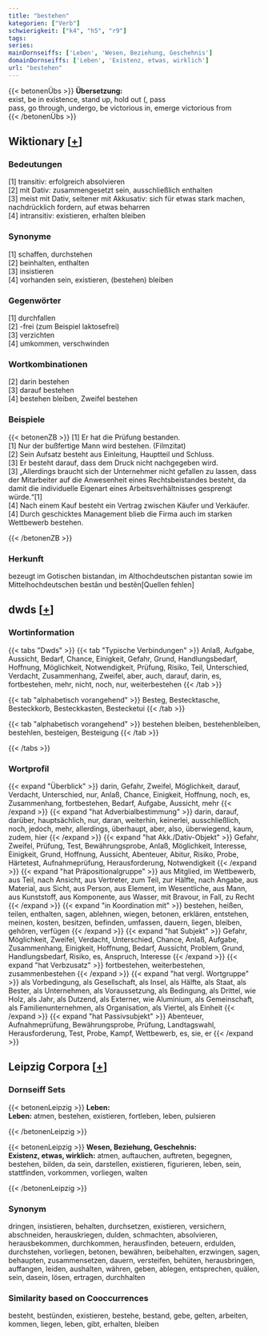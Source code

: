 ```yaml
---
title: "bestehen"
kategorien: ["Verb"]
schwierigkeit: ["k4", "h5", "r9"]
tags:
series:
mainDornseiffs: ['Leben', 'Wesen, Beziehung, Geschehnis']
domainDornseiffs: ['Leben', 'Existenz, etwas, wirklich']
url: "bestehen"
---
```


{{< betonenÜbs >}}
**Übersetzung:**  
exist, be in existence, stand up, hold out (, pass  
pass, go through, undergo, be victorious in, emerge victorious from  
{{< /betonenÜbs >}}

## Wiktionary [[+](https://de.wiktionary.org/wiki/bestehen)]

### Bedeutungen
[1] transitiv: erfolgreich absolvieren  
[2] mit Dativ: zusammengesetzt sein, ausschließlich enthalten  
[3] meist mit Dativ, seltener mit Akkusativ: sich für etwas stark machen, nachdrücklich fordern, auf etwas beharren  
[4] intransitiv: existieren, erhalten bleiben  

### Synonyme
[1] schaffen, durchstehen  
[2] beinhalten, enthalten  
[3] insistieren  
[4] vorhanden sein, existieren, (bestehen) bleiben  

### Gegenwörter
[1] durchfallen  
[2] -frei (zum Beispiel laktosefrei)  
[3] verzichten  
[4] umkommen, verschwinden  

### Wortkombinationen
[2] darin bestehen  
[3] darauf bestehen  
[4] bestehen bleiben, Zweifel bestehen  

### Beispiele
{{< betonenZB >}}
[1] Er hat die Prüfung bestanden.  
[1] Nur der bußfertige Mann wird bestehen. (Filmzitat)  
[2] Sein Aufsatz besteht aus Einleitung, Hauptteil und Schluss.  
[3] Er besteht darauf, dass dem Druck nicht nachgegeben wird.  
[3] „Allerdings braucht sich der Unternehmer nicht gefallen zu lassen, dass der Mitarbeiter auf die Anwesenheit eines Rechtsbeistandes besteht, da damit die individuelle Eigenart eines Arbeitsverhältnisses gesprengt würde.“[1]  
[4] Nach einem Kauf besteht ein Vertrag zwischen Käufer und Verkäufer.  
[4] Durch geschicktes Management blieb die Firma auch im starken Wettbewerb bestehen.  

{{< /betonenZB >}}
### Herkunft
bezeugt im Gotischen bistandan, im Althochdeutschen pistantan sowie im Mittelhochdeutschen bestân und bestên[Quellen fehlen]  



## dwds [[+](https://www.dwds.de/wb/bestehen)]

### Wortinformation
{{< tabs "Dwds" >}}
{{< tab "Typische Verbindungen" >}}
Anlaß, Aufgabe, Aussicht, Bedarf, Chance, Einigkeit, Gefahr, Grund, Handlungsbedarf, Hoffnung, Möglichkeit, Notwendigkeit, Prüfung, Risiko, Teil, Unterschied, Verdacht, Zusammenhang, Zweifel, aber, auch, darauf, darin, es, fortbestehen, mehr, nicht, noch, nur, weiterbestehen
{{< /tab >}}

{{< tab "alphabetisch vorangehend" >}}
Besteg, Bestecktasche, Besteckkorb, Besteckkasten, Bestecketui
{{< /tab >}}

{{< tab "alphabetisch vorangehend" >}}
bestehen bleiben, bestehenbleiben, bestehlen, besteigen, Besteigung
{{< /tab >}}

{{< /tabs >}}

### Wortprofil
{{< expand "Überblick" >}} darin, Gefahr, Zweifel, Möglichkeit, darauf, Verdacht, Unterschied, nur, Anlaß, Chance, Einigkeit, Hoffnung, noch, es, Zusammenhang, fortbestehen, Bedarf, Aufgabe, Aussicht, mehr {{< /expand >}}
{{< expand "hat Adverbialbestimmung" >}} darin, darauf, darüber, hauptsächlich, nur, daran, weiterhin, keinerlei, ausschließlich, noch, jedoch, mehr, allerdings, überhaupt, aber, also, überwiegend, kaum, zudem, hier {{< /expand >}}
{{< expand "hat Akk./Dativ-Objekt" >}} Gefahr, Zweifel, Prüfung, Test, Bewährungsprobe, Anlaß, Möglichkeit, Interesse, Einigkeit, Grund, Hoffnung, Aussicht, Abenteuer, Abitur, Risiko, Probe, Härtetest, Aufnahmeprüfung, Herausforderung, Notwendigkeit {{< /expand >}}
{{< expand "hat Präpositionalgruppe" >}} aus Mitglied, im Wettbewerb, aus Teil, nach Ansicht, aus Vertreter, zum Teil, zur Hälfte, nach Angabe, aus Material, aus Sicht, aus Person, aus Element, im Wesentliche, aus Mann, aus Kunststoff, aus Komponente, aus Wasser, mit Bravour, in Fall, zu Recht {{< /expand >}}
{{< expand "in Koordination mit" >}} bestehen, heißen, teilen, enthalten, sagen, ablehnen, wiegen, betonen, erklären, entstehen, meinen, kosten, besitzen, befinden, umfassen, dauern, liegen, bleiben, gehören, verfügen {{< /expand >}}
{{< expand "hat Subjekt" >}} Gefahr, Möglichkeit, Zweifel, Verdacht, Unterschied, Chance, Anlaß, Aufgabe, Zusammenhang, Einigkeit, Hoffnung, Bedarf, Aussicht, Problem, Grund, Handlungsbedarf, Risiko, es, Anspruch, Interesse {{< /expand >}}
{{< expand "hat Verbzusatz" >}} fortbestehen, weiterbestehen, zusammenbestehen {{< /expand >}}
{{< expand "hat vergl. Wortgruppe" >}} als Vorbedingung, als Gesellschaft, als Insel, als Hälfte, als Staat, als Bester, als Unternehmen, als Voraussetzung, als Bedingung, als Drittel, wie Holz, als Jahr, als Dutzend, als Externer, wie Aluminium, als Gemeinschaft, als Familienunternehmen, als Organisation, als Viertel, als Einheit {{< /expand >}}
{{< expand "hat Passivsubjekt" >}} Abenteuer, Aufnahmeprüfung, Bewährungsprobe, Prüfung, Landtagswahl, Herausforderung, Test, Probe, Kampf, Wettbewerb, es, sie, er {{< /expand >}}

## Leipzig Corpora [[+](https://corpora.uni-leipzig.de/en/res?word=bestehen&corpusId=deu_newscrawl-public_2018)]

### Dornseiff Sets
{{< betonenLeipzig >}}
**Leben:**  
**Leben:** atmen, bestehen, existieren, fortleben, leben, pulsieren  

{{< /betonenLeipzig >}}


{{< betonenLeipzig >}}
**Wesen, Beziehung, Geschehnis:**  
**Existenz, etwas, wirklich:** atmen, auftauchen, auftreten, begegnen, bestehen, bilden, da sein, darstellen, existieren, figurieren, leben, sein, stattfinden, vorkommen, vorliegen, walten  

{{< /betonenLeipzig >}}

### Synonym
dringen, insistieren, behalten, durchsetzen, existieren, versichern, abschneiden, herauskriegen, dulden, schmachten, absolvieren, herausbekommen, durchkommen, herausfinden, beteuern, erdulden, durchstehen, vorliegen, betonen, bewähren, beibehalten, erzwingen, sagen, behaupten, zusammensetzen, dauern, versteifen, behüten, herausbringen, auffangen, leiden, aushalten, währen, geben, ablegen, entsprechen, quälen, sein, dasein, lösen, ertragen, durchhalten


### Similarity based on Cooccurrences
besteht, bestünden, existieren, bestehe, bestand, gebe, gelten, arbeiten, kommen, liegen, leben, gibt, erhalten, bleiben

